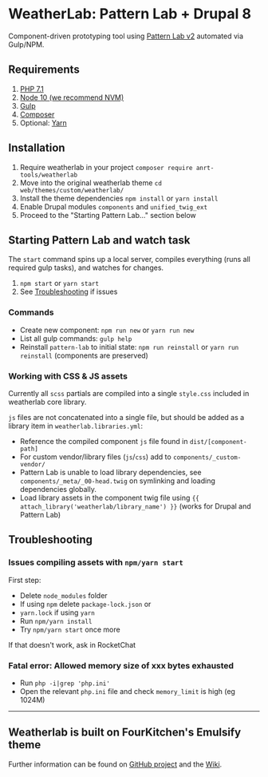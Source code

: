 # WeatherLab: Pattern Lab + Drupal 8

Component-driven prototyping tool using [Pattern Lab v2](http://patternlab.io/) automated via Gulp/NPM.

## Requirements

1.  [PHP 7.1](http://www.php.net/)
2.  [Node 10 (we recommend NVM)](https://github.com/creationix/nvm)
3.  [Gulp](http://gulpjs.com/)
4.  [Composer](https://getcomposer.org/)
5.  Optional: [Yarn](https://github.com/yarnpkg/yarn)

## Installation

1. Require weatherlab in your project `composer require anrt-tools/weatherlab`
2. Move into the original weatherlab theme `cd web/themes/custom/weatherlab/`
3. Install the theme dependencies `npm install` or `yarn install`
4. Enable Drupal modules `components` and `unified_twig_ext`
5. Proceed to the "Starting Pattern Lab…" section below

## Starting Pattern Lab and watch task

The `start` command spins up a local server, compiles everything (runs all required gulp tasks), and watches for changes.

1.  `npm start` or `yarn start`
2.  See [Troubleshooting](#troubleshooting) if issues

### Commands

* Create new component: `npm run new` or `yarn run new`
* List all gulp commands: `gulp help`
* Reinstall `pattern-lab` to initial state: `npm run reinstall` or `yarn run reinstall` (components are preserved)

### Working with CSS & JS assets

Currently all `scss` partials are compiled into a single `style.css` included in weatherlab core library.  

`js` files are not concatenated into a single file, but should be added as a library item in `weatherlab.libraries.yml`:
* Reference the compiled component `js` file found in `dist/[component-path]`
* For custom vendor/library files (`js`/`css`) add to `components/_custom-vendor/`
* Pattern Lab is unable to load library dependencies, see `components/_meta/_00-head.twig` on symlinking and loading dependencies globally.
* Load library assets in the component twig file using `{{ attach_library('weatherlab/library_name') }}` (works for Drupal and Pattern Lab)

## Troubleshooting

### Issues compiling assets with `npm/yarn start`

First step: 
* Delete `node_modules` folder 
* If using `npm` delete `package-lock.json` or
* `yarn.lock` if using `yarn`
* Run `npm/yarn install`
* Try `npm/yarn start` once more

If that doesn't work, ask in RocketChat


### Fatal error: Allowed memory size of xxx bytes exhausted 

* Run `php -i|grep 'php.ini'`
* Open the relevant `php.ini` file and check `memory_limit` is high (eg 1024M)


---

## Weatherlab is built on FourKitchen's Emulsify theme
Further information can be found on [GitHub project](https://github.com/fourkitchens/emulsify) and the [Wiki](https://github.com/fourkitchens/emulsify/wiki).

